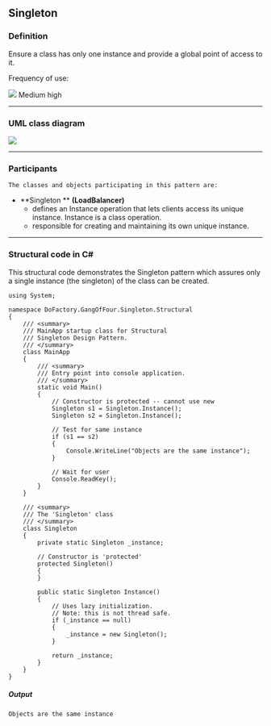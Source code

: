 ## Singleton

### Definition

Ensure a class has only one instance and provide a global point of access to it.

Frequency of use:

![](https://www.dofactory.com/img/patterns/use-medium-high.jpg)
Medium high

---

### UML class diagram

![](https://www.dofactory.com/img/diagrams/net/singleton.png)

---

### Participants

    The classes and objects participating in this pattern are:

- **Singleton ** **(LoadBalancer)**
  - defines an Instance operation that lets clients access its unique instance. Instance is a class operation.
  - responsible for creating and maintaining its own unique instance.

---

### Structural code in C#

This structural code demonstrates the Singleton pattern which assures only a single instance (the singleton) of the class can be created.

    using System;

    namespace DoFactory.GangOfFour.Singleton.Structural
    {
        /// <summary>
        /// MainApp startup class for Structural
        /// Singleton Design Pattern.
        /// </summary>
        class MainApp
        {
            /// <summary>
            /// Entry point into console application.
            /// </summary>
            static void Main()
            {
                // Constructor is protected -- cannot use new
                Singleton s1 = Singleton.Instance();
                Singleton s2 = Singleton.Instance();

                // Test for same instance
                if (s1 == s2)
                {
                    Console.WriteLine("Objects are the same instance");
                }

                // Wait for user
                Console.ReadKey();
            }
        }

        /// <summary>
        /// The 'Singleton' class
        /// </summary>
        class Singleton
        {
            private static Singleton _instance;

            // Constructor is 'protected'
            protected Singleton()
            {
            }

            public static Singleton Instance()
            {
                // Uses lazy initialization.
                // Note: this is not thread safe.
                if (_instance == null)
                {
                    _instance = new Singleton();
                }

                return _instance;
            }
        }
    }

##### Output

    Objects are the same instance

